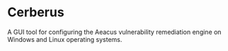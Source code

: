 # Cerberus
A GUI tool for configuring the Aeacus vulnerability remediation engine on Windows and Linux operating systems. 
